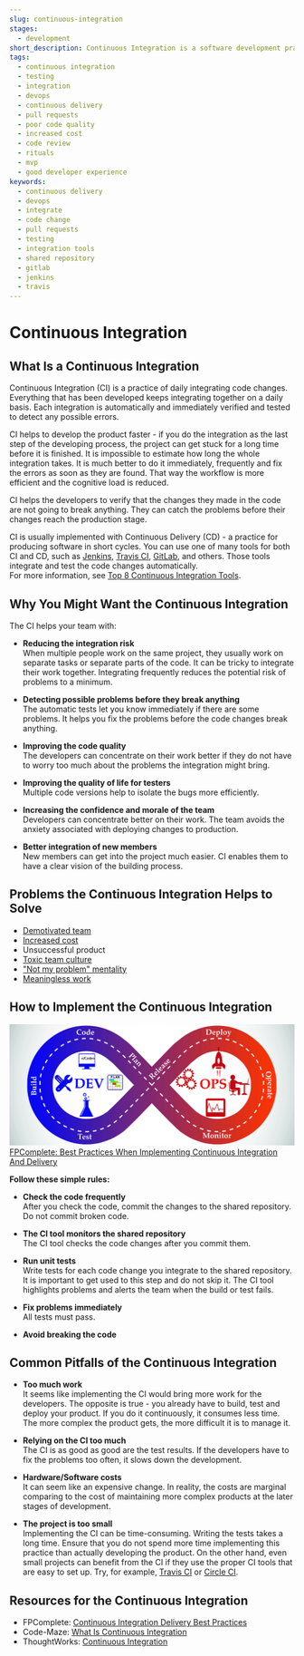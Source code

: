 ```yaml
---
slug: continuous-integration
stages:
  - development
short_description: Continuous Integration is a software development practice that makes developers integrate code changes into a shared repository routinely and frequently. Usually, each person integrates at least daily and that ensures them that their code changes do not break anything.
tags:
  - continuous integration
  - testing
  - integration
  - devops
  - continuous delivery
  - pull requests
  - poor code quality
  - increased cost
  - code review
  - rituals
  - mvp
  - good developer experience
keywords:
  - continuous delivery
  - devops
  - integrate
  - code change
  - pull requests
  - testing
  - integration tools
  - shared repository
  - gitlab
  - jenkins
  - travis
---
```


# Continuous Integration

## What Is a Continuous Integration

Continuous Integration (CI) is a practice of daily integrating code changes. Everything that has been developed keeps integrating together on a daily basis. Each integration is automatically and immediately verified and tested to detect any possible errors.

CI helps to develop the product faster - if you do the integration as the last step of the developing process, the project can get stuck for a long time before it is finished. It is impossible to estimate how long the whole integration takes. It is much better to do it immediately, frequently and fix the errors as soon as they are found. That way the workflow is more efficient and the cognitive load is reduced.

CI helps the developers to verify that the changes they made in the code are not going to break anything. They can catch the problems before their changes reach the production stage.

CI is usually implemented with Continuous Delivery (CD) - a practice for producing software in short cycles. You can use one of many tools for both CI and CD, such as [Jenkins](https://jenkins.io/), [Travis CI](https://travis-ci.org/), [GitLab](https://about.gitlab.com/), and others. Those tools integrate and test the code changes automatically.  
For more information, see [Top 8 Continuous Integration Tools](https://code-maze.com/top-8-continuous-integration-tools/).

## Why You Might Want the Continuous Integration

The CI helps your team with:

- **Reducing the integration risk**  
  When multiple people work on the same project, they usually work on separate tasks or separate parts of the code. It can be tricky to integrate their work together. Integrating frequently reduces the potential risk of problems to a minimum.

- **Detecting possible problems before they break anything**  
  The automatic tests let you know immediately if there are some problems. It helps you fix the problems before the code changes break anything.

- **Improving the code quality**  
  The developers can concentrate on their work better if they do not have to worry too much about the problems the integration might bring.

- **Improving the quality of life for testers**  
  Multiple code versions help to isolate the bugs more efficiently.

- **Increasing the confidence and morale of the team**  
  Developers can concentrate better on their work. The team avoids the anxiety associated with deploying changes to production.

- **Better integration of new members**  
   New members can get into the project much easier. CI enables them to have a clear vision of the building process.

## Problems the Continuous Integration Helps to Solve

- [Demotivated team](/problems/demotivated-team)
- [Increased cost](/problems/increased-cost)
- Unsuccessful product
- [Toxic team culture](/problems/toxic-team-culture)
- ["Not my problem" mentality](/problems/not-my-problem-mentality)
- [Meaningless work](/problems/meaningless-work)

## How to Implement the Continuous Integration

![Continuous Integration](/files/continuous_integration.jpg)  
[FPComplete: Best Practices When Implementing Continuous Integration And Delivery](https://www.fpcomplete.com/blog/continuous-integration-delivery-best-practices)

**Follow these simple rules:**

- **Check the code frequently**  
  After you check the code, commit the changes to the shared repository. Do not commit broken code.

- **The CI tool monitors the shared repository**  
  The CI tool checks the code changes after you commit them.

- **Run unit tests**  
  Write tests for each code change you integrate to the shared repository. It is important to get used to this step and do not skip it. The CI tool highlights problems and alerts the team when the build or test fails.

- **Fix problems immediately**  
  All tests must pass.

- **Avoid breaking the code**

## Common Pitfalls of the Continuous Integration

- **Too much work**  
  It seems like implementing the CI would bring more work for the developers. The opposite is true - you already have to build, test and deploy your product. If you do it continuously, it consumes less time. The more complex the product gets, the more difficult it is to manage it.

- **Relying on the CI too much**  
  The CI is as good as good are the test results. If the developers have to fix the problems too often, it slows down the development.

- **Hardware/Software costs**  
  It can seem like an expensive change. In reality, the costs are marginal comparing to the cost of maintaining more complex products at the later stages of development.

- **The project is too small**  
  Implementing the CI can be time-consuming. Writing the tests takes a long time. Ensure that you do not spend more time implementing this practice than actually developing the product. On the other hand, even small projects can benefit from the CI if they use the proper CI tools that are easy to set up. Try, for example, [Travis CI](https://travis-ci.org/) or [Circle CI](https://circleci.com/).

## Resources for the Continuous Integration

- FPComplete: [Continuous Integration Delivery Best Practices](https://www.fpcomplete.com/blog/continuous-integration-delivery-best-practices)
- Code-Maze: [What Is Continuous Integration](https://code-maze.com/what-is-continuous-integration/#benefitsofci)
- ThoughtWorks: [Continuous Integration](https://www.thoughtworks.com/continuous-integration)
